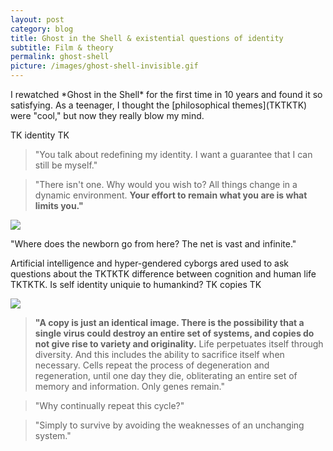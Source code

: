 ```yaml
---
layout: post
category: blog
title: Ghost in the Shell & existential questions of identity
subtitle: Film & theory
permalink: ghost-shell
picture: /images/ghost-shell-invisible.gif
---
```


 <p class="lead">I rewatched *Ghost in the Shell* for the first time in 10 years and found it so satisfying. As a teenager, I thought the [philosophical themes](TKTKTK) were "cool," but now they really blow my mind.</p>

TK identity TK

> "You talk about redefining my identity. I want a guarantee that I can still be myself."

> "There isn't one. Why would you wish to? All things change in a dynamic environment. **Your effort to remain what you are is what limits you."**

<!--more-->

![](http://i.imgur.com/wgkaZcq.jpg)

 <p class="byline">"Where does the newborn go from here? The net is vast and infinite."</p>

Artificial intelligence and hyper-gendered cyborgs ared used to ask questions about the TKTKTK difference between cognition and human life TKTKTK. Is self identity uniquie to humankind? TK copies TK

![](http://i.imgur.com/rqofxcS.gif)

> **"A copy is just an identical image. There is the possibility that a single virus could destroy an entire set of systems, and copies do not give rise to variety and originality.** Life perpetuates itself through diversity. And this includes the ability to sacrifice itself when necessary. Cells repeat the process of degeneration and regeneration, until one day they die, obliterating an entire set of memory and information. Only genes remain."

> "Why continually repeat this cycle?"

> "Simply to survive by avoiding the weaknesses of an unchanging system."

<!-- 
Body ripping gif: http://i.imgur.com/JPHEE41.gif
 -->

 <!-- > "Sure I have a face and voice to distinguish myself from others, but my thoughts and memories are unique only to me, and I carry a sense of my own destiny. Each of those things are just a small part of it.

> "All of that blends to create a mixture that forms me and gives rise to my conscience. I feel confined, only free to expand myself within boundaries." -->
